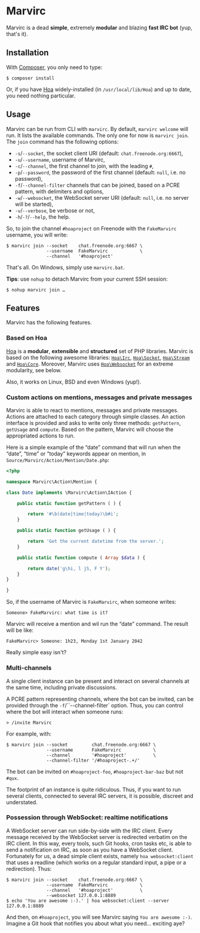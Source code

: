 # Marvirc

Marvirc is a dead **simple**, extremely **modular** and blazing **fast IRC bot**
(yup, that's it).

## Installation

With [Composer](http://getcomposer.org/), you only need to type:

    $ composer install

Or, if you have [Hoa](http://hoa-project.net/) widely-installed (in
`/usr/local/lib/Hoa`) and up to date, you need nothing particular.

## Usage

Marvirc can be run from CLI with `marvirc`. By default, `marvirc welcome` will
run. It lists the available commands. The only one for now is `marvirc join`.
The `join` command has the following options:

  * `-s`/`--socket`, the socket client URI (default: `chat.freenode.org:6667`),
  * `-u`/`--username`, username of Marvirc,
  * `-c`/`--channel`, the first channel to join, with the leading `#`,
  * `-p`/`--password`, the password of the first channel (default: `null`, i.e.
    no password),
  * `-f`/`--channel-filter` channels that can be joined, based on a PCRE
    pattern, with delimiters and options,
  * `-w`/`--websocket`, the WebSocket server URI (default: `null`, i.e. no
    server will be started),
  * `-v`/`--verbose`, be verbose or not,
  * `-h`/`-?`/`--help`, the help.

So, to join the channel `#hoaproject` on Freenode with the `FakeMarvirc`
username, you will write:

    $ marvirc join --socket    chat.freenode.org:6667 \
                   --username  FakeMarvirc            \
                   --channel   '#hoaproject'

That's all. On Windows, simply use `marvirc.bat`.

**Tips**: use `nohup` to detach Marvirc from your current SSH session:

    $ nohup marvirc join …

## Features

Marvirc has the following features.

### Based on Hoa

[Hoa](http://hoa-project.net/) is a **modular**, **extensible** and
**structured** set of PHP libraries. Marvirc is based on the following awesome
libraries: [`Hoa\Irc`](https://github.com/hoaproject/Irc),
[`Hoa\Socket`](https://github.com/hoaproject/Socket),
[`Hoa\Stream`](https://github.com/hoaproject/Stream) and
[`Hoa\Core`](https://github.com/hoaproject/Core). Moreover, Marvirc uses
[`Hoa\Websocket`](https://github.com/hoaproject/Websocket) for an extreme
modularity, see below.

Also, it works on Linux, BSD and even Windows (yup!).

### Custom actions on mentions, messages and private messages

Marvirc is able to react to mentions, messages and private messages. Actions are
attached to each category through simple classes. An action interface is
provided and asks to write only three methods: `getPattern`, `getUsage` and
`compute`. Based on the pattern, Marvirc will choose the appropriated actions to
run.

Here is a simple example of the “date” command that will run when the “date”,
“time” or “today” keywords appear on mention, in
`Source/Marvirc/Action/Mention/Date.php`:

```php
<?php

namespace Marvirc\Action\Mention {

class Date implements \Marvirc\Action\IAction {

    public static function getPattern ( ) {

        return '#\b(date|time|today)\b#i';
    }

    public static function getUsage ( ) {

        return 'Get the current datetime from the server.';
    }

    public static function compute ( Array $data ) {

        return date('g\hi, l jS, F Y');
    }
}

}
```

So, if the username of Marvirc is `FakeMarvirc`, when someone writes:

    Someone> FakeMarvirc: what time is it?

Marvirc will receive a mention and wil run the “date” command. The result will
be like:

    FakeMarvirc> Someone: 1h23, Monday 1st January 2042

Really simple easy isn't?

### Multi-channels

A single client instance can be present and interact on several channels at the
same time, including private discussions.

A PCRE pattern representing channels, where the bot can be invited, can be
provided through the `-f`/``--channel-filter` option. Thus, you can control
where the bot will interact when someone runs:

    > /invite Marvirc

For example, with:

    $ marvirc join --socket         chat.freenode.org:6667 \
                   --username       FakeMarvirc            \
                   --channel        '#hoaproject'          \
                   --channel-filter '/#hoaproject-.+/'

The bot can be invited on `#hoaproject-foo`, `#hoaproject-bar-baz` but not
`#qux`.

The footprint of an instance is quite ridiculous. Thus, if you want to run
several clients, connected to several IRC servers, it is possible, discreet and
understated.

### Possession through WebSocket: realtime notifications

A WebSocket server can run side-by-side with the IRC client. Every message
received by the WebSocket server is redirected verbatim on the IRC client. In
this way, every tools, such Git hooks, cron tasks etc, is able to send a
notification on IRC, as soon as you have a WebSocket client. Fortunately for us,
a dead simple client exists, namely `hoa websocket:client` that uses a readline
(which works on a regular standard input, a pipe or a redirection). Thus:

    $ marvirc join --socket    chat.freenode.org:6667 \
                   --username  FakeMarvirc            \
                   --channel   '#hoaproject'          \
                   --websocket 127.0.0.1:8889
    $ echo 'You are awesome :-).' | hoa websocket:client --server 127.0.0.1:8889

And then, on `#hoaproject`, you will see Marvirc saying `You are awesome :-)`.
Imagine a Git hook that notifies you about what you need… exciting aye?